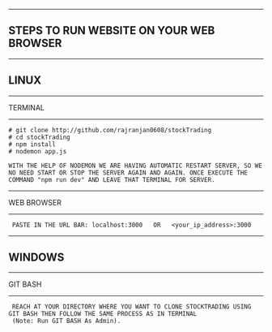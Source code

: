 -----------------------------------
STEPS TO RUN WEBSITE ON YOUR WEB BROWSER
-----------------------------------

---------
LINUX
---------
  
  _________
  TERMINAL
  _________
 
 	# git clone http://github.com/rajranjan0608/stockTrading
 	# cd stockTrading
 	# npm install
	# nodemon app.js

	WITH THE HELP OF NODEMON WE ARE HAVING AUTOMATIC RESTART SERVER, SO WE NO NEED START OR STOP THE SERVER AGAIN AND AGAIN. ONCE EXECUTE THE COMMAND "npm run dev" AND LEAVE THAT TERMINAL FOR SERVER.

  ____________
  WEB BROWSER
  ____________

	 PASTE IN THE URL BAR: localhost:3000   OR   <your_ip_address>:3000

---------
WINDOWS
---------

   _________
   GIT BASH
   _________
   
   	 REACH AT YOUR DIRECTORY WHERE YOU WANT TO CLONE STOCKTRADING USING GIT BASH THEN FOLLOW THE SAME PROCESS AS IN TERMINAL
	 (Note: Run GIT BASH As Admin).
